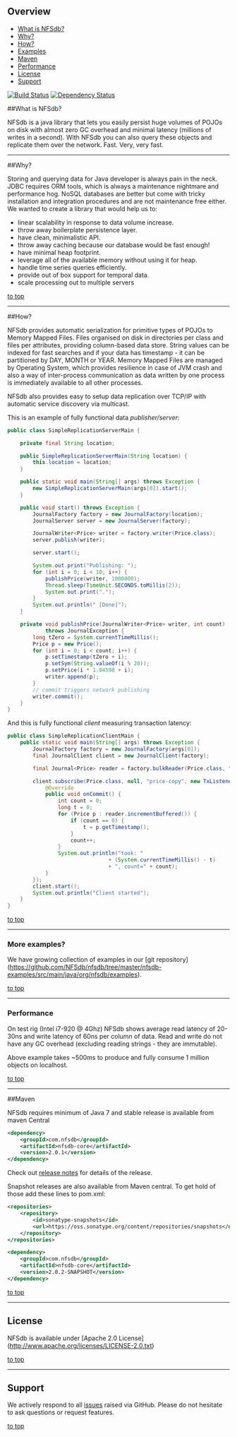 ## Overview

* [What is NFSdb?](#what-is-nfsdb)
* [Why?](#why)
* [How?](#how)
* [Examples](#more-examples)
* [Maven](#maven)
* [Performance](#performance)
* [License](#license)
* [Support](#support) 



[![Build Status](https://secure.travis-ci.org/NFSdb/nfsdb.png?branch=master)](http://travis-ci.org/NFSdb/nfsdb)
[![Dependency Status](https://www.versioneye.com/user/projects/5439d968b2a9c527fe00027c/badge.svg?style=flat)](https://www.versioneye.com/user/projects/5439d968b2a9c527fe00027c)

##What is NFSdb?

NFSdb is a java library that lets you easily persist huge volumes of POJOs on disk with almost zero GC overhead and minimal latency (millions of writes in a second). With NFSdb you can also query these objects and replicate them over the network. Fast. Very, very fast.

---

##Why?

Storing and querying data for Java developer is always pain in the neck. JDBC requires ORM tools, which is always a maintenance nightmare and performance hog. NoSQL databases are better but come with tricky installation and integration procedures and are not maintenance free either. We wanted to create a library that would help us to:

- linear scalability in response to data volume increase.
- throw away boilerplate persistence layer.
- have clean, minimalistic API.
- throw away caching because our database would be fast enough!
- have minimal heap footprint.
- leverage all of the available memory without using it for heap.
- handle time series queries efficiently.
- provide out of box support for temporal data.
- scale processing out to multiple servers

[to top](#overview)

---

##How?

NFSdb provides automatic serialization for primitive types of POJOs to Memory Mapped Files. Files organised on disk in directories per class and files per attributes, providing column-based data store. String values can be indexed for fast searches and if your data has timestamp - it can be partitioned by DAY, MONTH or YEAR. Memory Mapped Files are managed by Operating System, which provides resilience in case of JVM crash and also a way of inter-process communication as data written by one process is immediately available to all other processes.

NFSdb also provides easy to setup data replication over TCP/IP with automatic service discovery via multicast.

This is an example of fully functional data _publisher/server_:

```java
public class SimpleReplicationServerMain {

    private final String location;

    public SimpleReplicationServerMain(String location) {
        this.location = location;
    }

    public static void main(String[] args) throws Exception {
        new SimpleReplicationServerMain(args[0]).start();
    }

    public void start() throws Exception {
        JournalFactory factory = new JournalFactory(location);
        JournalServer server = new JournalServer(factory);

        JournalWriter<Price> writer = factory.writer(Price.class);
        server.publish(writer);

        server.start();

        System.out.print("Publishing: ");
        for (int i = 0; i < 10; i++) {
            publishPrice(writer, 1000000);
            Thread.sleep(TimeUnit.SECONDS.toMillis(2));
            System.out.print(".");
        }
        System.out.println(" [Done]");
    }

    private void publishPrice(JournalWriter<Price> writer, int count) 
            throws JournalException {
        long tZero = System.currentTimeMillis();
        Price p = new Price();
        for (int i = 0; i < count; i++) {
            p.setTimestamp(tZero + i);
            p.setSym(String.valueOf(i % 20));
            p.setPrice(i * 1.04598 + i);
            writer.append(p);
        }
        // commit triggers network publishing
        writer.commit();
    }
}
```

And this is fully functional _client_ measuring transaction latency:

```java
public class SimpleReplicationClientMain {
    public static void main(String[] args) throws Exception {
        JournalFactory factory = new JournalFactory(args[0]);
        final JournalClient client = new JournalClient(factory);

        final Journal<Price> reader = factory.bulkReader(Price.class, "price-copy");

        client.subscribe(Price.class, null, "price-copy", new TxListener() {
            @Override
            public void onCommit() {
                int count = 0;
                long t = 0;
                for (Price p : reader.incrementBuffered()) {
                    if (count == 0) {
                        t = p.getTimestamp();
                    }
                    count++;
                }
                System.out.println("took: "
                                + (System.currentTimeMillis() - t) 
                                + ", count=" + count);
            }
        });
        client.start();
        System.out.println("Client started");
    }
}
```
[to top](#overview)

---

### More examples?

We have growing collection of examples in our [git repository] (https://github.com/NFSdb/nfsdb/tree/master/nfsdb-examples/src/main/java/org/nfsdb/examples).

[to top](#overview)

---

### Performance

On test rig (Intel i7-920 @ 4Ghz) NFSdb shows average read latency of 20-30ns and write latency of 60ns per column of data. Read and write do not have any GC overhead (excluding reading strings - they are immutable).

Above example takes ~500ms to produce and fully consume 1 million objects on localhost.

[to top](#overview)

---

##Maven

NFSdb requires minimum of Java 7 and stable release is available from maven Central

```xml
<dependency>
    <groupId>com.nfsdb</groupId>
    <artifactId>nfsdb-core</artifactId>
    <version>2.0.1</version>
</dependency>
```
Check out [release notes](https://github.com/NFSdb/nfsdb/releases/tag/2.0.1) for details of the release.

Snapshot releases are also available from Maven central. To get hold of those add these lines to pom.xml:

```xml
<repositories>
    <repository>
        <id>sonatype-snapshots</id>
        <url>https://oss.sonatype.org/content/repositories/snapshots</url>
    </repository>
</repositories>

<dependency>
    <groupId>com.nfsdb</groupId>
    <artifactId>nfsdb-core</artifactId>
    <version>2.0.2-SNAPSHOT</version>
</dependency>
```

[to top](#overview)

---

## License

NFSdb is available under [Apache 2.0 License] (http://www.apache.org/licenses/LICENSE-2.0.txt)

[to top](#overview)

---

## Support

We actively respond to all [issues](https://github.com/NFSdb/nfsdb/issues) raised via GitHub. Please do not hesitate to ask questions or request features.

[to top](#overview)
